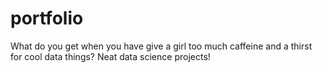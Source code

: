 # portfolio
What do you get when you have give a girl too much caffeine and a thirst for cool data things? Neat data science projects! 
